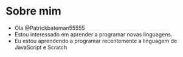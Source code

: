 # Sobre mim

- Ola @Patrickbateman55555
- Estou interessado em aprender a programar novas linguagens.
- Eu estou aprendendo a programar recentemente a linguagem de JavaScript e Scratch
